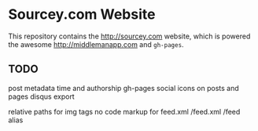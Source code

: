 # Sourcey.com Website 

This repository contains the http://sourcey.com website, which is powered the awesome http://middlemanapp.com and `gh-pages`. 

## TODO

post metadata time and authorship 
gh-pages
social icons on posts and pages
disqus export

relative paths for img tags
no code markup for feed.xml
/feed.xml /feed alias
